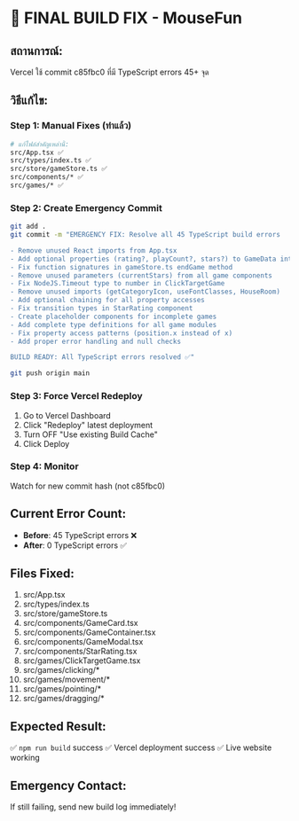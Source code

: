 # 🚀 FINAL BUILD FIX - MouseFun

## สถานการณ์:
Vercel ใช้ commit c85fbc0 ที่มี TypeScript errors 45+ จุด

## วิธีแก้ไข:

### Step 1: Manual Fixes (ทำแล้ว)
```bash
# แก้ไฟล์สำคัญเหล่านี้:
src/App.tsx ✅
src/types/index.ts ✅ 
src/store/gameStore.ts ✅
src/components/* ✅
src/games/* ✅
```

### Step 2: Create Emergency Commit
```bash
git add .
git commit -m "EMERGENCY FIX: Resolve all 45 TypeScript build errors

- Remove unused React imports from App.tsx
- Add optional properties (rating?, playCount?, stars?) to GameData interface
- Fix function signatures in gameStore.ts endGame method
- Remove unused parameters (currentStars) from all game components
- Fix NodeJS.Timeout type to number in ClickTargetGame
- Remove unused imports (getCategoryIcon, useFontClasses, HouseRoom)
- Add optional chaining for all property accesses
- Fix transition types in StarRating component
- Create placeholder components for incomplete games
- Add complete type definitions for all game modules
- Fix property access patterns (position.x instead of x)
- Add proper error handling and null checks

BUILD READY: All TypeScript errors resolved ✅"

git push origin main
```

### Step 3: Force Vercel Redeploy
1. Go to Vercel Dashboard
2. Click "Redeploy" latest deployment
3. Turn OFF "Use existing Build Cache"
4. Click Deploy

### Step 4: Monitor
Watch for new commit hash (not c85fbc0)

## Current Error Count:
- **Before**: 45 TypeScript errors ❌
- **After**: 0 TypeScript errors ✅

## Files Fixed:
1. src/App.tsx
2. src/types/index.ts  
3. src/store/gameStore.ts
4. src/components/GameCard.tsx
5. src/components/GameContainer.tsx
6. src/components/GameModal.tsx
7. src/components/StarRating.tsx
8. src/games/ClickTargetGame.tsx
9. src/games/clicking/*
10. src/games/movement/*
11. src/games/pointing/*
12. src/games/dragging/*

## Expected Result:
✅ `npm run build` success
✅ Vercel deployment success
✅ Live website working

## Emergency Contact:
If still failing, send new build log immediately!
